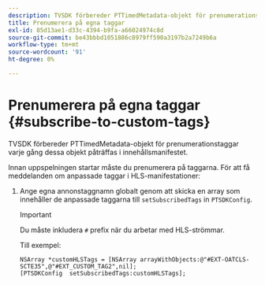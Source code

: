 ```yaml
---
description: TVSDK förbereder PTTimedMetadata-objekt för prenumerationstaggar varje gång dessa objekt påträffas i innehållsmanifestet.
title: Prenumerera på egna taggar
exl-id: 85d13ae1-d33c-4394-b9fa-a66024974c8d
source-git-commit: be43bbbd1051886c8979ff590a3197b2a7249b6a
workflow-type: tm+mt
source-wordcount: '91'
ht-degree: 0%

---
```


# Prenumerera på egna taggar {#subscribe-to-custom-tags}

TVSDK förbereder PTTimedMetadata-objekt för prenumerationstaggar varje gång dessa objekt påträffas i innehållsmanifestet.

Innan uppspelningen startar måste du prenumerera på taggarna.
För att få meddelanden om anpassade taggar i HLS-manifestationer:

1. Ange egna annonstaggnamn globalt genom att skicka en array som innehåller de anpassade taggarna till `setSubscribedTags` in `PTSDKConfig`.

   >[!IMPORTANT]
   >
   >Du måste inkludera `#` prefix när du arbetar med HLS-strömmar.

   Till exempel:

   ```
   NSArray *customHLSTags = [NSArray arrayWithObjects:@"#EXT-OATCLS-SCTE35",@"#EXT_CUSTOM_TAG2",nil]; 
   [PTSDKConfig  setSubscribedTags:customHLSTags];
   ```
